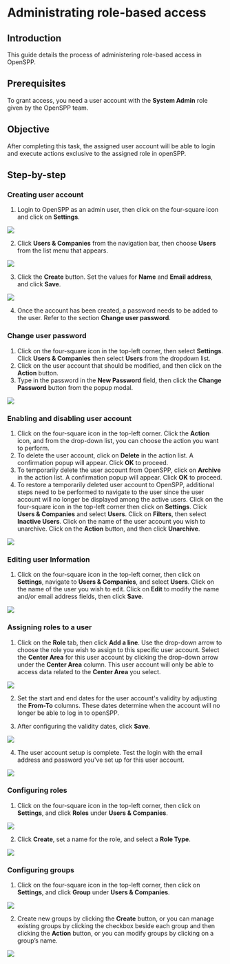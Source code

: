 # Administrating role-based access

## Introduction

This guide details the process of administering role-based access in OpenSPP.

## Prerequisites

To grant access, you need a user account with the **System Admin** role given by the OpenSPP team.

## Objective

After completing this task, the assigned user account will be able to login and execute actions exclusive to the assigned role in openSPP.

## Step-by-step

### Creating user account

1. Login to OpenSPP as an admin user, then click on the four-square icon and click on **Settings**.

![](administrating_role_based_access/1.png)

2. Click **Users & Companies** from the navigation bar, then choose **Users** from the list menu that appears.

![](administrating_role_based_access/2.png)

3. Click the **Create** button. Set the values for **Name** and **Email address**, and click **Save**.

![](administrating_role_based_access/3.png)

4. Once the account has been created, a password needs to be added to the user. Refer to the section **Change user password**.

### Change user password

1. Click on the four-square icon in the top-left corner, then select **Settings**. Click **Users & Companies** then select **Users** from the dropdown list.
2. Click on the user account that should be modified, and then click on the **Action** button.
3. Type in the password in the **New Password** field, then click the **Change Password** button from the popup modal.

![](administrating_role_based_access/4.png)

### Enabling and disabling user account

1. Click on the four-square icon in the top-left corner. Click the **Action** icon, and from the drop-down list, you can choose the action you want to perform.
2. To delete the user account, click on **Delete** in the action list. A confirmation popup will appear. Click **OK** to proceed.
3. To temporarily delete the user account from OpenSPP, click on **Archive** in the action list. A confirmation popup will appear. Click **OK** to proceed.
4. To restore a temporarily deleted user account to OpenSPP, additional steps need to be performed to navigate to the user since the user account will no longer be displayed among the active users. Click on the four-square icon in the top-left corner then click on **Settings**. Click **Users & Companies** and select **Users**. Click on **Filters**, then select **Inactive Users**. Click on the name of the user account you wish to unarchive. Click on the **Action** button, and then click **Unarchive**.

![](administrating_role_based_access/5.png)

### Editing user Information

1. Click on the four-square icon in the top-left corner, then click on **Settings**, navigate to **Users & Companies**, and select **Users**. Click on the name of the user you wish to edit. Click on **Edit** to modify the name and/or email address fields, then click **Save**.

![](administrating_role_based_access/6.png)

### Assigning roles to a user

1. Click on the **Role** tab, then click **Add a line**. Use the drop-down arrow to choose the role you wish to assign to this specific user account. Select the **Center Area** for this user account by clicking the drop-down arrow under the **Center Area** column. This user account will only be able to access data related to the **Center Area** you select.

![](administrating_role_based_access/7.png)

2. Set the start and end dates for the user account's validity by adjusting the **From-To** columns. These dates determine when the account will no longer be able to log in to openSPP.

3. After configuring the validity dates, click **Save**.

![](administrating_role_based_access/8.png)

4. The user account setup is complete. Test the login with the email address and password you've set up for this user account.

![](administrating_role_based_access/9.png)

### Configuring roles

1. Click on the four-square icon in the top-left corner, then click on **Settings**, and click **Roles** under **Users & Companies**.

![](administrating_role_based_access/10.png)

2. Click **Create**, set a name for the role, and select a **Role Type**.

![](administrating_role_based_access/11.png)

### Configuring groups

1. Click on the four-square icon in the top-left corner, then click on **Settings**, and click **Group** under **Users & Companies**.

![](administrating_role_based_access/12.png)

2. Create new groups by clicking the **Create** button, or you can manage existing groups by clicking the checkbox beside each group and then clicking the **Action** button, or you can modify groups by clicking on a group’s name.

![](administrating_role_based_access/13.png)
